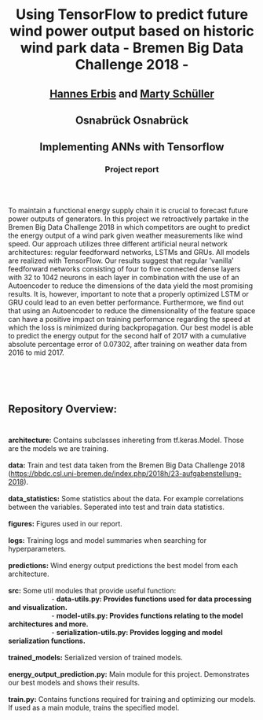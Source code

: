 # <p style="text-align:center"> Using TensorFlow to predict future wind power output based on historic wind park data - Bremen Big Data Challenge 2018 - </p>
## <p style="text-align:center"> <a href= "mailto:herbis@uni-osnabrueck.de">Hannes Erbis</a> and <a href= "mailto:mschueller@uni-osnabrueck.de">Marty Schüller</a> </p>
## <p style="text-align:center"> Osnabrück Osnabrück </p>
## <p style="text-align:center"> Implementing ANNs with Tensorflow </p>
### <p style="text-align:center"> Project report </p>
<br> <br>

To maintain a functional energy supply chain it is crucial to forecast future power outputs
of generators. In this project we retroactively partake in the Bremen Big Data Challenge
2018 in which competitors are ought to predict the energy output of a wind park given
weather measurements like wind speed. Our approach utilizes three different artificial neural
network architectures: regular feedforward networks, LSTMs and GRUs. All models are
realized with TensorFlow. Our results suggest that regular ’vanilla’ feedforward networks
consisting of four to five connected dense layers with 32 to 1042 neurons in each layer in
combination with the use of an Autoencoder to reduce the dimensions of the data yield
the most promising results. It is, however, important to note that a properly optimized
LSTM or GRU could lead to an even better performance. Furthermore, we find out that
using an Autoencoder to reduce the dimensionality of the feature space can have a positive
impact on training performance regarding the speed at which the loss is minimized during
backpropagation. Our best model is able to predict the energy output for the second half of
2017 with a cumulative absolute percentage error of 0.07302, after training on weather data
from 2016 to mid 2017.




<br><br><br>
## Repository Overview: <br><br>
<b>architecture:</b> Contains subclasses inhereting from tf.keras.Model. Those are the models we are training. <br><br>
<b>data:</b> Train and test data taken from the Bremen Big Data Challenge 2018 (https://bbdc.csl.uni-bremen.de/index.php/2018h/23-aufgabenstellung-2018). <br><br>
<b>data_statistics:</b> Some statistics about the data. For example correlations between the variables. Seperated into test and train data statistics.  <br><br>
<b>figures:</b> Figures used in our report. <br><br>
<b>logs:</b> Training logs and model summaries when searching for hyperparameters. <br><br>
<b>predictions:</b> Wind energy output predictions the best model from each architecture. <br><br>
<b>src:</b> Some util modules that provide useful function: <br>
&emsp;&emsp;&emsp;&emsp;&emsp;&emsp;    - <b>data-utils.py: Provides functions used for data processing and visualization.</b> <br>
&emsp;&emsp;&emsp;&emsp;&emsp;&emsp;    - <b>model-utils.py: Provides functions relating to the model architectures and more.</b> <br>
&emsp;&emsp;&emsp;&emsp;&emsp;&emsp;    - <b>serialization-utils.py: Provides logging and model serialization functions.</b> <br><br>
<b>trained_models:</b> Serialized version of trained models.<br><br>
<b>energy_output_prediction.py:</b> Main module for this project. Demonstrates our best models and shows their results.<br><br>
<b>train.py:</b> Contains functions required for training and optimizing our models. If used as a main module, trains the specified model.<br><br>



